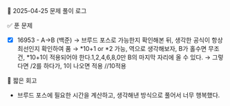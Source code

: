 📅 2025-04-25 문제 풀이 로그

✅ 푼 문제

- [x] 16953 - A->B (백준)
→ 브루드 포스로 가능한지 확인해본 뒤, 생각한 공식이 항상 최선인지 확인하여 품
→ *10+1 or *2 가능, 역으로 생각해보자, B가 홀수면 무조건, *10+1이 적용되어야 한다.1,2,4,6,8,0만 B의 마지막 자리에 올 수 있다.
→ 그렇다면 /2를 하다가, 1이 나오면 적용 //10적용

🧠 짧은 회고
- 브루드 포스에 필요한 시간을 계산하고, 생각해낸 방식으로 풀어서 너무 행복했다.
